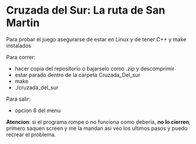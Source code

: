 # Cruzada del Sur: La ruta de San Martin

Para probar el juego asegurarse de estar en Linux y de tener C++ y make instalados

Para correr: 
- hacer copia del repositorio o bajarselo como .zip y descomprimir
- estar parado dentro de la carpeta Cruzada_Del_sur
- make
- ./cruzada_del_sur

Para salir:
- opcion 8 del menu

**Atencion**: si el programa rompe o no funciona como deberia, **no lo cierren**, primero saquen screen y me la mandan asi veo los ultimos pasos y puedo recrear el problema.


